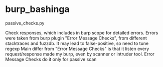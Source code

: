 burp_bashinga
=============

passive_checks.py

Check responses, which includes in burp scope for detailed errors.
Errors were taken from burp plugin "Error Message Checks", from different stacktraces and fuzzdb. It may lead to false-positive, so need to tune regexp
Main differ from "Error Message Checks" is that it listen every request/response made my burp, even by scanner or intruder tool. Error Message Checks do it only for passive scan
